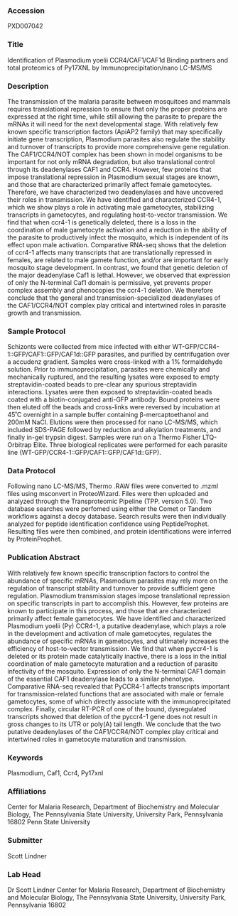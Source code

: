 ### Accession
PXD007042

### Title
Identification of Plasmodium yoelii CCR4/CAF1/CAF1d Binding partners and total proteomics of Py17XNL by Immunoprecipitation/nano LC-MS/MS

### Description
The transmission of the malaria parasite between mosquitoes and mammals requires translational repression to ensure that only the proper proteins are expressed at the right time, while still allowing the parasite to prepare the mRNAs it will need for the next developmental stage. With relatively few known specific transcription factors (ApiAP2 family) that may specifically initiate gene transcription, Plasmodium parasites also regulate the stability and turnover of transcripts to provide more comprehensive gene regulation. The CAF1/CCR4/NOT complex has been shown in model organisms to be important for not only mRNA degradation, but also translational control through its deadenylases CAF1 and CCR4. However, few proteins that impose translational repression in Plasmodium sexual stages are known, and those that are characterized primarily affect female gametocytes. Therefore, we have characterized two deadenylases and have uncovered their roles in transmission. We have identified and characterized CCR4-1, which we show plays a role in activating male gametocytes, stabilizing transcripts in gametocytes, and regulating host-to-vector transmission. We find that when ccr4-1 is genetically deleted, there is a loss in the coordination of male gametocyte activation and a reduction in the ability of the parasite to productively infect the mosquito, which is independent of its effect upon male activation. Comparative RNA-seq shows that the deletion of ccr4-1 affects many transcripts that are translationally repressed in females, are related to male gamete function, and/or are important for early mosquito stage development. In contrast, we found that genetic deletion of the major deadenylase Caf1 is lethal. However, we observed that expression of only the N-terminal Caf1 domain is permissive, yet prevents proper complex assembly and phenocopies the ccr4-1 deletion. We therefore conclude that the general and transmission-specialized deadenylases of the CAF1/CCR4/NOT complex play critical and intertwined roles in parasite growth and transmission.

### Sample Protocol
Schizonts were collected from mice infected with either WT-GFP/CCR4-1::GFP/CAF1::GFP/CAF1d::GFP parasites, and purified by centrifugation over a accudenz gradient. Samples were cross-linked with a 1% formaldehyde solution. Prior to immunoprecipitation, parasites were chemically and mechanically ruptured, and the resulting lysates were exposed to empty streptavidin-coated beads to pre-clear any spurious streptavidin interactions. Lysates were then exposed to streptavidin-coated beads coated with a biotin-conjugated anti-GFP antibody. Bound proteins were then eluted off the beads and cross-links were reversed by incubation at 45˚C overnight in a sample buffer containing β-mercaptoethanol and 200mM NaCl. Elutions were then processed for nano LC-MS/MS, which included SDS-PAGE followed by reduction and alkylation treatments, and finally in-gel trypsin digest. Samples were run on a Thermo Fisher LTQ-Orbitrap Elite. Three biological replicates were performed for each parasite line (WT-GFP/CCR4-1::GFP/CAF1::GFP/CAF1d::GFP).

### Data Protocol
Following nano LC-MS/MS, Thermo .RAW files were converted to .mzml files using msconvert in ProteoWizard. Files were then uploaded and analyzed through the Transproteomic Pipeline (TPP. version 5.0). Two database searches were perfomed using either the Comet or Tandem workflows against a decoy database. Search results were then individually analyzed for peptide identification confidence using PeptideProphet. Resulting files were then combined, and protein identifications were inferred by ProteinProphet.

### Publication Abstract
With relatively few known specific transcription factors to control the abundance of specific mRNAs, Plasmodium parasites may rely more on the regulation of transcript stability and turnover to provide sufficient gene regulation. Plasmodium transmission stages impose translational repression on specific transcripts in part to accomplish this. However, few proteins are known to participate in this process, and those that are characterized primarily affect female gametocytes. We have identified and characterized Plasmodium yoelii (Py) CCR4-1, a putative deadenylase, which plays a role in the development and activation of male gametocytes, regulates the abundance of specific mRNAs in gametocytes, and ultimately increases the efficiency of host-to-vector transmission. We find that when pyccr4-1 is deleted or its protein made catalytically inactive, there is a loss in the initial coordination of male gametocyte maturation and a reduction of parasite infectivity of the mosquito. Expression of only the N-terminal CAF1 domain of the essential CAF1 deadenylase leads to a similar phenotype. Comparative RNA-seq revealed that PyCCR4-1 affects transcripts important for transmission-related functions that are associated with male or female gametocytes, some of which directly associate with the immunoprecipitated complex. Finally, circular RT-PCR of one of the bound, dysregulated transcripts showed that deletion of the pyccr4-1 gene does not result in gross changes to its UTR or poly(A) tail length. We conclude that the two putative deadenylases of the CAF1/CCR4/NOT complex play critical and intertwined roles in gametocyte maturation and transmission.

### Keywords
Plasmodium, Caf1, Ccr4, Py17xnl

### Affiliations
Center for Malaria Research, Department of Biochemistry and Molecular Biology, The Pennsylvania State University, University Park, Pennsylvania 16802
Penn State University

### Submitter
Scott Lindner

### Lab Head
Dr Scott Lindner
Center for Malaria Research, Department of Biochemistry and Molecular Biology, The Pennsylvania State University, University Park, Pennsylvania 16802


